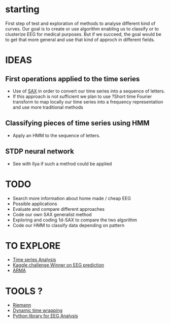 # starting

First step of test and exploration of methods to analyse different kind of curves.
Our goal is to create or use algorithm enabling us to classify or to clusterize EEG for medical purposes. But if we succeed, the goal would be to get that more general and use that kind of approch in different fields.

# IDEAS 
## First operations applied to the time series
+ Use of [SAX](https://github.com/dolaameng/pysax) in order to convert our time series into a sequence of letters.
+ If this approach is not sufficient we plan to use ?Short time Fourier transform to map locally our time series into a frequency representation and use more traditional methods

## Classifying pieces of time series  using HMM
+ Apply an HMM to the sequence of letters. 

## STDP neural network
+ See with Ilya if such a method could be applied


# TODO

+ Search more information about home made / cheap EEG
+ Possible applications
+ Evaluate and compare different approaches
+ Code our own SAX generalist method 
+ Exploring and coding 1d-SAX to compare the two algorithm
+ Code our HMM to classify data depending on pattern

# TO EXPLORE
+ [Time series Analysis](https://sflscientific.com/data-science/) 
+ [Kaggle challenge Winner on EEG prediction](https://www.kaggle.com/c/grasp-and-lift-eeg-detection/)
+ [ARMA](https://bicorner.com/2015/11/16/time-series-analysis-using-ipython/)

# TOOLS ?
+ [Riemann](https://github.com/alexandrebarachant/pyRiemann)
+ [Dynamic time wrapping](https://en.wikipedia.org/wiki/Dynamic_time_warping)
+ [Python library for EEG Analysis](http://ptsa.readthedocs.io/en/latest/index.html)
